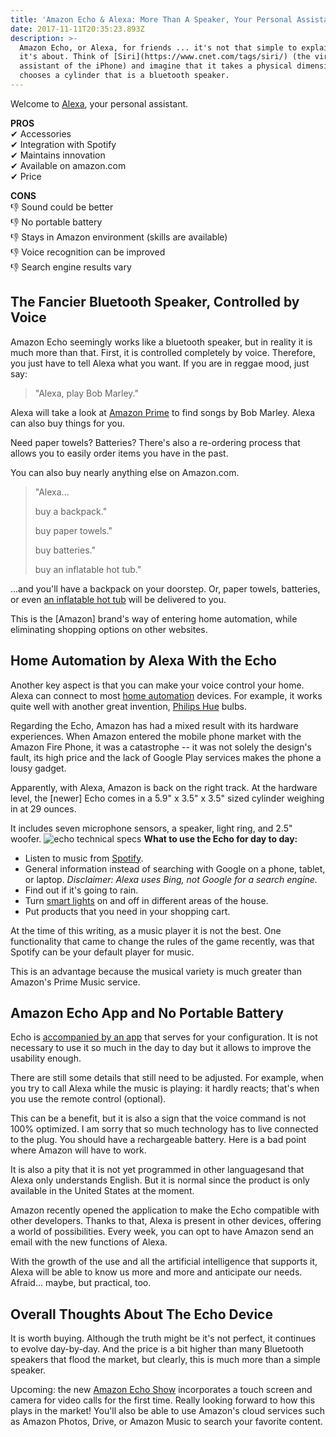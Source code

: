 ```yaml
---
title: 'Amazon Echo & Alexa: More Than A Speaker, Your Personal Assistant at Home'
date: 2017-11-11T20:35:23.893Z
description: >-
  Amazon Echo, or Alexa, for friends ... it's not that simple to explain what
  it's about. Think of [Siri](https://www.cnet.com/tags/siri/) (the virtual
  assistant of the iPhone) and imagine that it takes a physical dimension and
  chooses a cylinder that is a bluetooth speaker.
---
```

Welcome to [Alexa](http://amzn.to/2jeIwTV), your personal assistant. 

**PROS** \
✔ Accessories \
✔ Integration with Spotify \
✔ Maintains innovation \
✔ Available on amazon.com \
✔ Price 

**CONS** \
👎 Sound could be better \
👎 No portable battery \
👎 Stays in Amazon environment (skills are available) \
👎 Voice recognition can be improved \
👎 Search engine results vary

## **The Fancier Bluetooth Speaker, Controlled by Voice**

Amazon Echo seemingly works like a bluetooth speaker, but in reality it is much more than that. First, it is controlled completely by voice. Therefore, you just have to tell Alexa what you want. If you are in reggae mood, just say:

> "Alexa, play Bob Marley."

Alexa will take a look at [Amazon Prime](https://www.amazon.com/Amazon-Prime-One-Year-Membership/dp/B00DBYBNEE) to find songs by Bob Marley. Alexa can also buy things for you. 

Need paper towels? Batteries? There's also a re-ordering process that allows you to easily order items you have in the past. 

You can also buy nearly anything else on Amazon.com.

> "Alexa...
>
> buy a backpack."
>
> buy paper towels."
>
> buy batteries." 
>
> buy an inflatable hot tub."

...and you'll have a backpack on your doorstep. Or, paper towels, batteries, or even [an inflatable hot tub](http://a.co/d/d5yoTlx) will be delivered to you. 

This is the \[Amazon] brand's way of entering home automation, while eliminating shopping options on other websites.

## **Home Automation by Alexa With the Echo**

Another key aspect is that you can make your voice control your home. Alexa can connect to most [home automation](https://en.wikipedia.org/wiki/Home_automation) devices. For example, it works quite well with another great invention, [Philips Hue](http://amzn.to/2jhO1B3) bulbs. 

Regarding the Echo, Amazon has had a mixed result with its hardware experiences. When Amazon entered the mobile phone market with the Amazon Fire Phone, it was a catastrophe -- it was not solely the design's fault, its high price and the lack of Google Play services makes the phone a lousy gadget. 

Apparently, with Alexa, Amazon is back on the right track. At the hardware level, the \[newer] Echo comes in a 5.9" x 3.5" x 3.5" sized cylinder weighing in at 29 ounces. 

It includes seven microphone sensors, a speaker, light ring, and 2.5" woofer. ![echo technical specs](https://images-na.ssl-images-amazon.com/images/G/01/kindle/dp/2017/573804867210/ts-image3._CB515464582_.jpg) **What to use the Echo for day to day:**

* Listen to music from [Spotify](https://www.spotify.com).
* General information instead of searching with Google on a phone, tablet, or laptop.
  _Disclaimer: Alexa uses Bing, not Google for a search engine._
* Find out if it's going to rain.
* Turn [smart lights](http://amzn.to/2i068Z3) on and off in different areas of the house.
* Put products that you need in your shopping cart.

At the time of this writing, as a music player it is not the best. One functionality that came to change the rules of the game recently, was that Spotify can be your default player for music. 

This is an advantage because the musical variety is much greater than Amazon's Prime Music service.

## Amazon Echo App and No Portable Battery

Echo is [accompanied by an app](http://amzn.to/2Ay8jdZ) that serves for your configuration. It is not necessary to use it so much in the day to day but it allows to improve the usability enough. 

There are still some details that still need to be adjusted. For example, when you try to call Alexa while the music is playing: it hardly reacts; that's when you use the remote control (optional). 

This can be a benefit, but it is also a sign that the voice command is not 100% optimized. I am sorry that so much technology has to live connected to the plug. You should have a rechargeable battery. Here is a bad point where Amazon will have to work. 

It is also a pity that it is not yet programmed in other languages ​​and that Alexa only understands English. But it is normal since the product is only available in the United States at the moment. 

Amazon recently opened the application to make the Echo compatible with other developers. Thanks to that, Alexa is present in other devices, offering a world of possibilities. Every week, you can opt to have Amazon send an email with the new functions of Alexa. 

With the growth of the use and all the artificial intelligence that supports it, Alexa will be able to know us more and more and anticipate our needs. Afraid... maybe, but practical, too.

## Overall Thoughts About The Echo Device

It is worth buying. Although the truth might be it's not perfect, it continues to evolve day-by-day. And the price is a bit higher than many Bluetooth speakers that flood the market, but clearly, this is much more than a simple speaker. 

Upcoming: the new [Amazon Echo Show](http://amzn.to/2hpqf5G) incorporates a touch screen and camera for video calls for the first time. Really looking forward to how this plays in the market! You'll also be able to use Amazon's cloud services such as Amazon Photos, Drive, or Amazon Music to search your favorite content.
